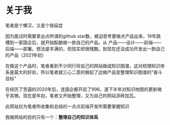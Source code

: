 # 关于我

笔者是个懒汉，又是个拖延症

因为面试时需要拿出点所谓的github star数，被迫思考要做点产品出来，19年跳槽到一家国企后，就开始酝酿做一款自己的产品。从 产品——设计——前端——后端——部署。想法是丰满的，但现实却很残酷。到现在还没成功开发出一款自己的产品（2021年初）

在做这个产品时，笔者看到不少同行将自己的网站做成知识图谱，这对梳理知识体系是莫大的好处，所以笔者就三心二意的做起了边做产品变整理知识图谱的“奋斗目标”

在经历了苦逼的2020年后，连国企都开启了996，遂下半年对知识地图的更新微乎其微。现在是年初，笔者又开始整理，又为自己的网站添砖加瓦。

此网站仅为笔者所收集和总结的一点点前端开发所需要掌握知识

我做网站的目的只有一个：**整理自己的知识体系**







